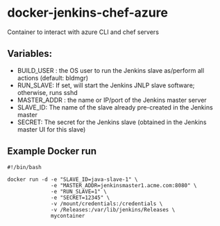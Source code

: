 # docker-jenkins-chef-azure
Container to interact with azure CLI and chef servers

## Variables:

- BUILD_USER : the OS user to run the Jenkins slave as/perform all actions (default: bldmgr)
- RUN_SLAVE: If set, will start the Jenkins JNLP slave software; otherwise, runs sshd
- MASTER_ADDR : the name or IP/port of the Jenkins master server
- SLAVE_ID: The name of the slave already pre-created in the Jenkins master
- SECRET: The secret for the Jenkins slave (obtained in the Jenkins master UI for this slave)

## Example Docker run

```
#!/bin/bash

docker run -d -e "SLAVE_ID=java-slave-1" \
              -e "MASTER_ADDR=jenkinsmaster1.acme.com:8080" \
              -e "RUN_SLAVE=1" \
              -e "SECRET=12345" \
              -v /mount/credentials:/credentials \
              -v /Releases:/var/lib/jenkins/Releases \
              mycontainer
```
